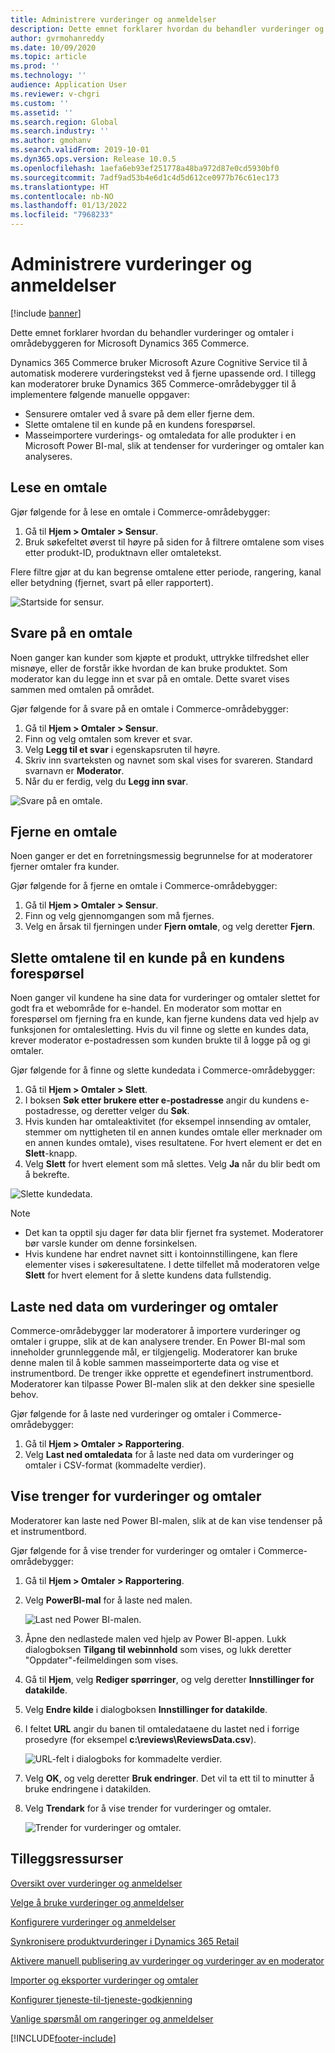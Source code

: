```yaml
---
title: Administrere vurderinger og anmeldelser
description: Dette emnet forklarer hvordan du behandler vurderinger og omtaler i områdebyggeren for Microsoft Dynamics 365 Commerce.
author: gvrmohanreddy
ms.date: 10/09/2020
ms.topic: article
ms.prod: ''
ms.technology: ''
audience: Application User
ms.reviewer: v-chgri
ms.custom: ''
ms.assetid: ''
ms.search.region: Global
ms.search.industry: ''
ms.author: gmohanv
ms.search.validFrom: 2019-10-01
ms.dyn365.ops.version: Release 10.0.5
ms.openlocfilehash: 1aefa6eb93ef251778a48ba972d87e0cd5930bf0
ms.sourcegitcommit: 7adf9ad53b4e6d1c4d5d612ce0977b76c61ec173
ms.translationtype: HT
ms.contentlocale: nb-NO
ms.lasthandoff: 01/13/2022
ms.locfileid: "7968233"
---
```

# <a name="manage-ratings-and-reviews"></a>Administrere vurderinger og anmeldelser

[!include [banner](includes/banner.md)]

Dette emnet forklarer hvordan du behandler vurderinger og omtaler i områdebyggeren for Microsoft Dynamics 365 Commerce.

Dynamics 365 Commerce bruker Microsoft Azure Cognitive Service til å automatisk moderere vurderingstekst ved å fjerne upassende ord. I tillegg kan moderatorer bruke Dynamics 365 Commerce-områdebygger til å implementere følgende manuelle oppgaver:

- Sensurere omtaler ved å svare på dem eller fjerne dem.
- Slette omtalene til en kunde på en kundens forespørsel.
- Masseimportere vurderings- og omtaledata for alle produkter i en Microsoft Power BI-mal, slik at tendenser for vurderinger og omtaler kan analyseres.

## <a name="read-a-review"></a>Lese en omtale 

Gjør følgende for å lese en omtale i Commerce-områdebygger:

1. Gå til **Hjem \> Omtaler \> Sensur**.
1. Bruk søkefeltet øverst til høyre på siden for å filtrere omtalene som vises etter produkt-ID, produktnavn eller omtaletekst.

Flere filtre gjør at du kan begrense omtalene etter periode, rangering, kanal eller betydning (fjernet, svart på eller rapportert).

![Startside for sensur.](media/rnr-moderation-home.png) 

## <a name="respond-to-a-review"></a>Svare på en omtale 

Noen ganger kan kunder som kjøpte et produkt, uttrykke tilfredshet eller misnøye, eller de forstår ikke hvordan de kan bruke produktet. Som moderator kan du legge inn et svar på en omtale. Dette svaret vises sammen med omtalen på området. 

Gjør følgende for å svare på en omtale i Commerce-områdebygger:

1. Gå til **Hjem \> Omtaler \> Sensur**.
1. Finn og velg omtalen som krever et svar.
1. Velg **Legg til et svar** i egenskapsruten til høyre.
1. Skriv inn svarteksten og navnet som skal vises for svareren. Standard svarnavn er **Moderator**.
1. Når du er ferdig, velg du **Legg inn svar**.

![Svare på en omtale.](media/rnr-moderation-response.png) 

## <a name="take-down-a-review"></a>Fjerne en omtale 

Noen ganger er det en forretningsmessig begrunnelse for at moderatorer fjerner omtaler fra kunder. 

Gjør følgende for å fjerne en omtale i Commerce-områdebygger:

1. Gå til **Hjem \> Omtaler \> Sensur**.
1. Finn og velg gjennomgangen som må fjernes.
1. Velg en årsak til fjerningen under **Fjern omtale**, og velg deretter **Fjern**.
    
## <a name="delete-a-customers-reviews-at-the-customers-request"></a>Slette omtalene til en kunde på en kundens forespørsel 

Noen ganger vil kundene ha sine data for vurderinger og omtaler slettet for godt fra et webområde for e-handel. En moderator som mottar en forespørsel om fjerning fra en kunde, kan fjerne kundens data ved hjelp av funksjonen for omtalesletting. Hvis du vil finne og slette en kundes data, krever moderator e-postadressen som kunden brukte til å logge på og gi omtaler. 

Gjør følgende for å finne og slette kundedata i Commerce-områdebygger:

1. Gå til **Hjem \> Omtaler \> Slett**.
1. I boksen **Søk etter brukere etter e-postadresse** angir du kundens e-postadresse, og deretter velger du **Søk**.
1. Hvis kunden har omtaleaktivitet (for eksempel innsending av omtaler, stemmer om nyttigheten til en annen kundes omtale eller merknader om en annen kundes omtale), vises resultatene. For hvert element er det en **Slett**-knapp.
1. Velg **Slett** for hvert element som må slettes. Velg **Ja** når du blir bedt om å bekrefte. 
    
![Slette kundedata.](media/rnr-moderation-delete-reviews.png) 

> [!NOTE]
> - Det kan ta opptil sju dager før data blir fjernet fra systemet. Moderatorer bør varsle kunder om denne forsinkelsen.
> - Hvis kundene har endret navnet sitt i kontoinnstillingene, kan flere elementer vises i søkeresultatene. I dette tilfellet må moderatoren velge **Slett** for hvert element for å slette kundens data fullstendig. 

## <a name="download-ratings-and-reviews-data"></a>Laste ned data om vurderinger og omtaler

Commerce-områdebygger lar moderatorer å importere vurderinger og omtaler i gruppe, slik at de kan analysere trender. En Power BI-mal som inneholder grunnleggende mål, er tilgjengelig. Moderatorer kan bruke denne malen til å koble sammen masseimporterte data og vise et instrumentbord. De trenger ikke opprette et egendefinert instrumentbord. Moderatorer kan tilpasse Power BI-malen slik at den dekker sine spesielle behov. 

Gjør følgende for å laste ned vurderinger og omtaler i Commerce-områdebygger:

1. Gå til **Hjem \> Omtaler \> Rapportering**.
1. Velg **Last ned omtaledata** for å laste ned data om vurderinger og omtaler i CSV-format (kommadelte verdier).

## <a name="view-ratings-and-reviews-trends"></a>Vise trenger for vurderinger og omtaler

Moderatorer kan laste ned Power BI-malen, slik at de kan vise tendenser på et instrumentbord.

Gjør følgende for å vise trender for vurderinger og omtaler i Commerce-områdebygger:

1. Gå til **Hjem \> Omtaler \> Rapportering**.
1. Velg **PowerBI-mal** for å laste ned malen.

    ![Last ned Power BI-malen.](media/rnr-moderation-reports.png) 

1. Åpne den nedlastede malen ved hjelp av Power BI-appen. Lukk dialogboksen **Tilgang til webinnhold** som vises, og lukk deretter "Oppdater"-feilmeldingen som vises.
1. Gå til **Hjem**, velg **Rediger spørringer**, og velg deretter **Innstillinger for datakilde**.
1. Velg **Endre kilde** i dialogboksen **Innstillinger for datakilde**.
1. I feltet **URL** angir du banen til omtaledataene du lastet ned i forrige prosedyre (for eksempel **c:\\reviews\\ReviewsData.csv**).

    ![URL-felt i dialogboks for kommadelte verdier.](media/rnr-powerbi-datasource-settings.png) 

1. Velg **OK**, og velg deretter **Bruk endringer**. Det vil ta ett til to minutter å bruke endringene i datakilden.
1. Velg **Trendark** for å vise trender for vurderinger og omtaler.

    ![Trender for vurderinger og omtaler.](media/rnr-powerbi-dashboard-template.png) 
    
## <a name="additional-resources"></a>Tilleggsressurser

[Oversikt over vurderinger og anmeldelser](ratings-reviews-overview.md)

[Velge å bruke vurderinger og anmeldelser](opt-in-ratings-reviews.md)

[Konfigurere vurderinger og anmeldelser](configure-ratings-reviews.md)

[Synkronisere produktvurderinger i Dynamics 365 Retail](sync-product-ratings.md)

[Aktivere manuell publisering av vurderinger og vurderinger av en moderator](manual-publish-rating-reviews.md)

[Importer og eksporter vurderinger og omtaler](import-export-reviews.md)

[Konfigurer tjeneste-til-tjeneste-godkjenning](service-to-service-auth.md)

[Vanlige spørsmål om rangeringer og anmeldelser](ratings-reviews-faq.md)


[!INCLUDE[footer-include](../includes/footer-banner.md)]
